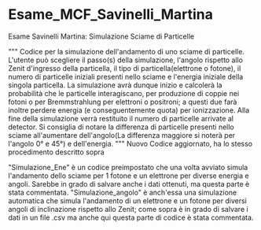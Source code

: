 # Esame_MCF_Savinelli_Martina
Esame Savinelli Martina: Simulazione Sciame di Particelle

"""
Codice per la simulazione dell'andamento di uno sciame di particelle.
L'utente può scegliere il passo(s) della simulazione, l'angolo rispetto allo Zenit d'ingresso della particella,
    il tipo di particella(elettrone o fotone), il numero di particelle iniziali presenti nello sciame e l'energia iniziale della singola particella.
La simulazione avrà dunque inizio e calcolerà la probabilità che le particelle interagiscano, per produzione di coppie nei fotoni o per Bremmstrahlung per elettroni o positroni; a questi due farà inoltre perdere energia (e conseguentemente quota) per ionizzazione.
Alla fine della simulazione verrà restituito il numero di particelle arrivate al detector.
Si consiglia di notare la differenza di particelle presenti nello sciame all'aumentare dell'angolo(La differenza maggiore si noterà per l'angolo 0° e 45°) e dell'energia.
"""
Nuovo Codice aggiornato, ha lo stesso procedimento descritto sopra

"Simulazione_Ene" è un codice preimpostato che una volta avviato simula l'andamento dello sciame per 1 fotone e un elettrone per diverse energia e angoli. Sarebbe in grado di salvare anche i dati ottenuti, ma questa parte è stata commentata.
"Simulazione_angolo" è anch'essa una simulazione automatica che simula l'andamento di un elettrone e un fotone per diversi angoli di inclinazione rispetto allo Zenit; come sopra è in grado di salvare i dati in un file .csv ma anche qui questa parte di codice è stata commentata.
